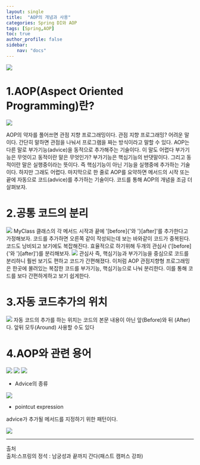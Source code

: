 ```yaml
---
layout: single
title:  "AOP의 개념과 사용"
categories: Spring DI와 AOP
tags: [Spring,AOP]
toc: true  
author_profile: false 
sidebar: 
    nav: "docs"
--- 
```


<img src= "https://dsm04pap002files.storage.live.com/y4mi-yG9sv4ejf90VrMmM0AlZwQ2175acolPg3VMnjVhL0zNNA1XU-2gP5QNuflcpy8TJGMbH0vTXAf9jwnXFdeOuLKgMe-QwPXlZVcGWKj53jouRROvzIT0rdig_hAepxVQbGtE46GNubBeUTJGHZzEONXQoaIER4pbx3Cx4lv8gtRtzCm_gilLtMx8Hsx4UeU?width=512&height=268&cropmode=none">

# 1.AOP(Aspect Oriented Programming)란?
<img src= "https://dsm04pap002files.storage.live.com/y4mBeNezRpvh37qY8IxU6iuCRApRF2vmWpINTcgCAg2eiGPh7CivoRN6Et17xE8rV8c9MboB2PrE1yWbwIvhA7dw2oNrJv-dNUXzmYbMx_cgvZJ9anW001pXrl6lAxt_ad65GF7BbuGDRqtH7qaeAgsX8HhlQjKkNFjk9VQ-ooiucLHHnBjkKupQ51VLsryJzsK?width=564&height=394&cropmode=none">

AOP의 약자를 풀어쓰면 관점 지향 프로그래밍이다. 관점 지향 프로그래밍? 어려운 말이다. 간단히 말하면 관점을 나눠서 프로그램을 짜는 방식이라고 말할 수 있다. AOP는 다른 말로 부가기능(advice)을 동적으로 추가해주는 기술이다. 이 말도 어렵다 부가기능은 무엇이고 동적이란 말은 무엇인가? 부가기능은 핵심기능의 반댓말이다. 그리고 동적이란 말은 실행중이라는 뜻이다. 즉 핵심기능이 아닌 기능을 실행중에 추가하는 기술이다. 하지만 그래도 어렵다. 마지막으로 한 줄로 AOP를 요약하면 메서드의 시작 또는 끝에 자동으로 코드(advice)를 추가하는 기술이다. 코드를 통해 AOP의 개념을 조금 더 살펴보자.

# 2.공통 코드의 분리
<img src= "https://dsm04pap002files.storage.live.com/y4maHPycd9T_xRZ_MkvVqVJJf3CnaViuZ_65XIdFrPrZmFg5ZFT7A2qiInAjwykZ34XzovZKtKEMmACkzoZWN1DwRPUDuQKKs4q9pIhepYvQEqGIBxvD7EihJKNNoyv2n3GhbTTvIzybdny3UhyBJF-xaPSmuUXd3REV7lO8xO6T_1kb3fpVr9mAE8YMx5eMDit?width=1161&height=635&cropmode=none">
MyClass 클래스의 각 메서드 시작과 끝에 '[before]{'와 '}[after]'를 추가한다고 가정해보자. 코드를 추가하면 오른쪽 같이 작성되는데 보는 바와같이 코드가 중복된다. 코드도 낭비되고 보기에도 복잡해진다. 효율적으로 하기위해 두개의 관심사 ('[before]{'와 '}[after]')를 분리해보자. 

<img src= "https://dsm04pap002files.storage.live.com/y4maHPycd9T_xRZ_MkvVqVJJf3CnaViuZ_65XIdFrPrZmFg5ZFT7A2qiInAjwykZ34XzovZKtKEMmACkzoZWN1DwRPUDuQKKs4q9pIhepYvQEqGIBxvD7EihJKNNoyv2n3GhbTTvIzybdny3UhyBJF-xaPSmuUXd3REV7lO8xO6T_1kb3fpVr9mAE8YMx5eMDit?width=1161&height=635&cropmode=none">
관심사 즉, 핵심기능과 부가기능을 중심으로 코드를 분리하니 훨씬 보기도 편하고 코드가 간편해졌다. 이처럼 AOP 관점지향형 프로그래밍은 한곳에 몰려있는 복잡한 코드를 부가기능, 핵심기능으로 나눠 분리한다. 이를 통해 코드를 보다 간편하게하고 보기 쉽게한다.

# 3.자동 코드추가의 위치
<img src= "https://dsm04pap002files.storage.live.com/y4mG6MNRm90kpeSGk7-jSOPv1Y9kyHIU2fac_XL5AoKKgVTdhqjYKRzCsAIhHhv_cVPy8tD_HSxskVGJCriXeFnQiBefO8AhbEhaoC2Rr6l2ukug949bgAEEq5bP3DjBrP2Q1z5xnDK1cbYZ9L3l0JHqXP5LbevEg2p2p2VZs87WqUZldWuLS4O_GjuSB-m-72c?width=1063&height=265&cropmode=none">
 자동 코드의 추가를 하는 위치는 코드의 본문 내용이 아닌 앞(Before)와 뒤 (After)다. 앞뒤 모두(Around) 사용할 수도 있다

 # 4.AOP와 관련 용어
 <img src= "https://dsm04pap002files.storage.live.com/y4m1ILljZyRONR6g0e8FjWMyQ1iCXiCg9cRLiw4oPC4OygKzc24FRl3dNbJKSAPxi_UniVO7HIZXHo_dgPKGxEA6T95Tz0iuU58mFQMZpwiNQglIwGnk_G0faAPkyknEW8ekp8gdxTaeeMPq0gPJg7qJ1i3ZTQ0zCodKpThdqHl1L6_Z16cXJJD9AESWp6E45-s?width=1176&height=617&cropmode=none">
 
 <img src= "https://dsm04pap002files.storage.live.com/y4mfCTLFV-yZcq6e3Ylt-0Yrly2x5G1ikkC68pMWOjZPF4KR5W5ionFPXQBqx1W0Zt_w_ipdeM72-m5cfcWWRYyv2uAR59TaAh-rN4J0-Hf42F2Pdng70jpyoVBqPyKPZItbjAC8tOmdSUKNx4r4aXtD_NBypE8UxxH0QyN_TFtzvPoK5DPx8CP2dhFEXiJXcvI?width=704&height=516&cropmode=none">

<img src= "https://dsm04pap002files.storage.live.com/y4mPGhxCU-bZjL-roN_vRWRrTR_soNiuvvZFmCkrVMrs6D_EN5FHU0Y5byUanyrdLWLx-rTJbasaV8sU-fBBb51lk-XCL2nC6MfFcoaF0SeUDb9hpXGL5STeo-nGkEp1kv-_EfHxTQr-SHZ0V_AsUMtkKXF7NxJ5n2G1PrGnqkhA5MEI3M8K9PcRk-Eec95IoSI?width=861&height=273&cropmode=none">

  - Advice의 종류

<img src= "https://dsm04pap002files.storage.live.com/y4mfSzdJfc-TGr3NzdoApg4iRfxGV4ujQz0iU6YsYlVDIVkKYCCx8drn2Ue4m2tJWwKPNPIqWT-2l9NEiDX53KU9LyQM3SzG0P1VEgsoBdXaeh5gCW59C7yG77naWQj2cUHV1QPpRMJt9X4IDO_ypHeOMrBJoLqKCnnQOQ7PXmYy0xxErcOMkKlQ1q5nf0nkpHm?width=859&height=293&cropmode=none">

- pointcut expression

 advice가 추가될 메서드를 지정하기 위한 패턴이다.

<img src= "https://dsm04pap002files.storage.live.com/y4mYUsSUY4UZ3XoVeU42FZqsA_eJJIPGvmDN5O9QHaGJqdNVoEM3zkQHNYvC1DrV2Ihd-mcyprI1xIEEDWdfKiTgjvJuCpChfIy2QniSKGI1wpnler7KB0AcQypcbh8xA57cG_e03b5BX2udZH-RrkOlAIDjzkPjBCktXaZl3V3qfl5OXoLKt4Keumq-BHhSfsS?width=930&height=495&cropmode=none">

---
출처  
출처:스프링의 정석 : 남궁성과 끝까지 간다(패스트 캠퍼스 강좌)